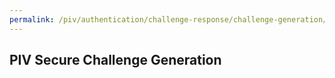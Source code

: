 ```yaml
---
permalink: /piv/authentication/challenge-response/challenge-generation/
---
```


## PIV Secure Challenge Generation